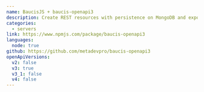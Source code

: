 ```yaml
---
name: BaucisJS + baucis-openapi3
description: Create REST resources with persistence on MongoDB and expose OpenAPI v.3 contracts
categories:
  - servers
link: https://www.npmjs.com/package/baucis-openapi3
languages:
  node: true
github: https://github.com/metadevpro/baucis-openapi3
openApiVersions:
  v2: false
  v3: true
  v3_1: false
  v4: false
---
```

